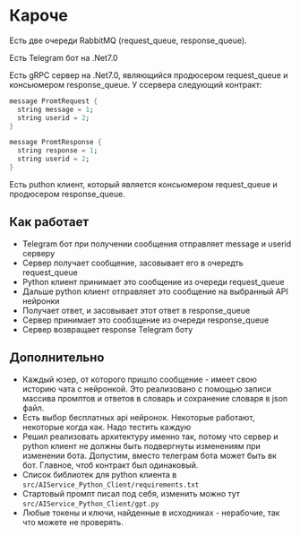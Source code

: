 # Кароче

Есть две очереди RabbitMQ (request_queue, response_queue).

Есть Telegram бот на .Net7.0

Есть gRPC сервер на .Net7.0, являющийся продюсером request_queue и консьюмером response_queue. У ссервера следующий контракт:
```dart
message PromtRequest {
  string message = 1;
  string userid = 2;
}

message PromtResponse {
  string response = 1;
  string userid = 2;
}
```

Есть puthon клиент, который является консьюмером request_queue и продюсером response_queue.

## Как работает

- Telegram бот при получении сообщения отправляет message и userid серверу
- Сервер получает сообщение, засовывает его в очередть request_queue
- Python клиент принимает это сообщение из очереди request_queue
- Дальше python клиент отправляет это сообщение на выбранный API нейронки
- Получает ответ, и засовывает этот ответ в response_queue
- Сервер принимает это сообзщение из очереди response_queue
- Сервер возвращает response Telegram боту

## Дополнительно
- Каждый юзер, от которого пришло сообщение - имеет свою историю чата с нейронкой. Это реализовано с помощью записи массива промптов и ответов в словарь и сохранение словаря в json файл.
- Есть выбор бесплатных api нейронок. Некоторые работают, некоторые когда как. Надо тестить каждую
- Решил реализовать архитектуру именно так, потому что сервер и python клиент не должны быть подвергнуты изменениям при изменении бота. Допустим, вместо телеграм бота может быть вк бот. Главное, чтоб контракт был одинаковый.
- Список библиотек для python клиента в `src/AIService_Python_Client/requirements.txt`
- Стартовый промпт писал под себя, изменить можно тут `src/AIService_Python_Client/gpt.py`
- Любые токены и ключи, найденные в исходниках - нерабочие, так что можете не проверять.
